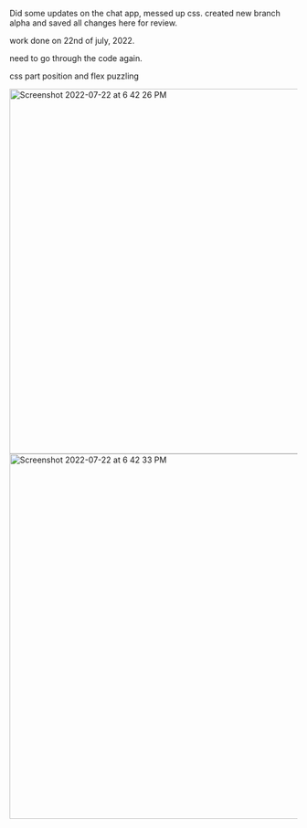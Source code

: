 Did some updates on the chat app, messed up css.
created new branch alpha and saved all changes here for review.

work done on 22nd of july, 2022.

need to go through the code again.

css part position and flex puzzling


<img width="639" alt="Screenshot 2022-07-22 at 6 42 26 PM" src="https://user-images.githubusercontent.com/54979586/180446576-ea1d73c0-b094-49dc-8c56-30823e295340.png">
<img width="639" alt="Screenshot 2022-07-22 at 6 42 33 PM" src="https://user-images.githubusercontent.com/54979586/180446580-fbb832a7-385f-4b98-b115-04f2527911f9.png">
